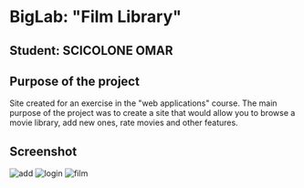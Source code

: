 # BigLab: "Film Library"
## Student: SCICOLONE OMAR 

## Purpose of the project
Site created for an exercise in the "web applications" course. The main purpose of the project was to create a site that would allow you to browse a movie library, add new ones, rate movies and other features.
## Screenshot
![add](https://user-images.githubusercontent.com/89639065/182133192-959e243f-a77e-4c8e-acf4-28266306a313.jpeg)
![login](https://user-images.githubusercontent.com/89639065/182133196-c699c603-6fa6-42bc-bb06-d672e6bb47d8.jpeg)
![film](https://user-images.githubusercontent.com/89639065/182133201-5d42cbf9-8da2-4aa6-881e-d8d779ca0ede.jpeg)
